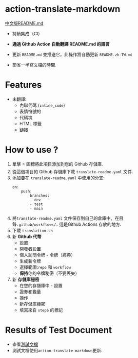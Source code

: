 # action-translate-markdown

[中文版README.md](README.zh-TW.md)

* 持續集成（CI）

* **通過 Github Action 自動翻譯 README.md 的語言**

* 更新 `README.md` 並推送它，此操作將自動更新 `README.zh-TW.md`

* 節省一半寫文檔的時間.

# Features

* 未翻譯:
    * 內聯代碼 (`inline_code`)
    * 表情符號的
    * 代碼塊
    * HTML 標籤
    * 鏈接

# How to use ?

1. 單擊 :star: 圖標將此項目添加到您的 Github 存儲庫.
2. 從這個項目的 Github 存儲庫下載 `translate-readme.yaml` 文件.
3. 添加要在 `translate-readme.yaml` 中使用的分支:
    ```
    on:
        push:
            branches:
            - dev
            - test
            - main
    ```
4. 將`translate-readme.yaml` 文件保存到自己的倉庫中，在目錄`.github/workflows/.` 這是Github Actions 存放的地方.
5. 下載 `translation.sh`
6. 新 **Github 代幣**
    * 設置
    * 開發者設置
    * 個人訪問令牌 - 令牌（經典）
    * 生成新令牌
    * 選擇範圍:`repo` 和 `workflow`
    * **保持**你的令牌秘密（不要丟失）
7. 新 **存儲庫秘密**
    * 在您的存儲庫中 - 設置
    * 證券和變量
    * 操作
    * 新存儲庫機密
    * 填寫來自 `step6` 的標記


# Results of Test Document

* 查看[測試文檔](https://github.com/Lin-jun-xiang/vscode-extensions-best/tree/main)
* 測試文檔使用`action-translate-markdown`更新.

